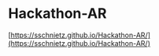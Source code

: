 # Hackathon-AR

[https://sschnietz.github.io/Hackathon-AR/](https://sschnietz.github.io/Hackathon-AR/)
